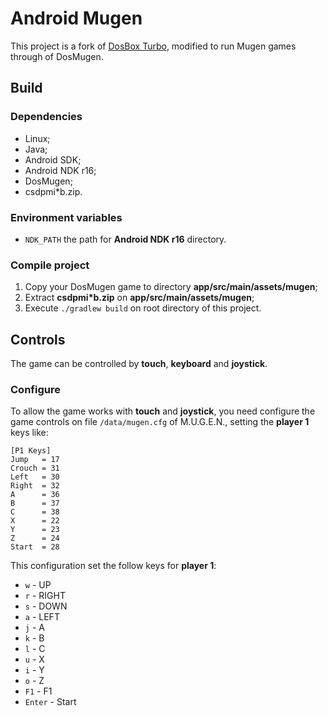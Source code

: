 # Android Mugen

This project is a fork of [DosBox Turbo](https://sites.google.com/site/dosboxturbo/), modified to run Mugen games through of DosMugen.

## Build

### Dependencies

- Linux;
- Java;
- Android SDK;
- Android NDK r16;
- DosMugen;
- csdpmi*b.zip.

### Environment variables

- `NDK_PATH` the path for **Android NDK r16** directory.

### Compile project

1. Copy your DosMugen game to directory **app/src/main/assets/mugen**;
2. Extract **csdpmi*b.zip** on **app/src/main/assets/mugen**;
3. Execute `./gradlew build` on root directory of this project.

## Controls

The game can be controlled by **touch**, **keyboard** and **joystick**.

### Configure

To allow the game works with **touch** and **joystick**, you need configure the game controls on file `/data/mugen.cfg` of M.U.G.E.N., setting the **player 1** keys like:

```
[P1 Keys]
Jump   = 17
Crouch = 31
Left   = 30
Right  = 32
A      = 36
B      = 37
C      = 38
X      = 22
Y      = 23
Z      = 24
Start  = 28
```

This configuration set the follow keys for **player 1**:

- `w` - UP
- `r` - RIGHT
- `s` - DOWN
- `a` - LEFT
- `j` - A
- `k` - B
- `l` - C
- `u` - X
- `i` - Y
- `o` - Z
- `F1` - F1
- `Enter` - Start
